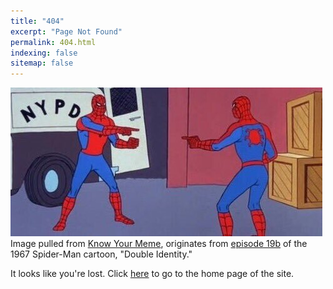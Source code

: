 ```yaml
---
title: "404"
excerpt: "Page Not Found"
permalink: 404.html
indexing: false
sitemap: false
---
```


![?](images/spidermen.jpg)
Image pulled from [Know Your Meme](https://knowyourmeme.com/memes/spider-man-pointing-at-spider-man), originates from [episode 19b](https://youtu.be/TPmXYGgyc2w) of the 1967 Spider-Man cartoon, "Double Identity."

It looks like you're lost.  Click [here](index.html) to go to the home page of the site.
